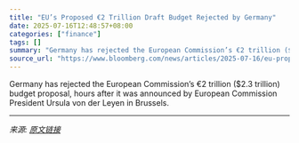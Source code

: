 ```yaml
---
title: "EU’s Proposed €2 Trillion Draft Budget Rejected by Germany"
date: 2025-07-16T12:48:57+08:00
categories: ["finance"]
tags: []
summary: "Germany has rejected the European Commission’s €2 trillion ($2.3 trillion) budget proposal, hours after it was announced by European Commission President Ursula von der Leyen in Brussels."
source_url: "https://www.bloomberg.com/news/articles/2025-07-16/eu-proposes-draft-budget-close-to-2-trillion-for-2028-2034-md5yjplr"
---
```


Germany has rejected the European Commission’s €2 trillion ($2.3 trillion) budget proposal, hours after it was announced by European Commission President Ursula von der Leyen in Brussels.

---

*来源: [原文链接](https://www.bloomberg.com/news/articles/2025-07-16/eu-proposes-draft-budget-close-to-2-trillion-for-2028-2034-md5yjplr)*
